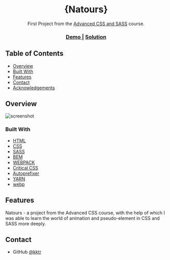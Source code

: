 <!-- Please update value in the {}  -->

<h1 align="center">{Natours}</h1>

<div align="center">
   First Project from the <a href="https://www.udemy.com/course/advanced-css-and-sass/" target="_blank">Advanced CSS and SASS</a> course.
</div>

<div align="center">
  <h3>
    <a href="">
      Demo
    </a>
    <span> | </span>
    <a href="">
      Solution
    </a>
  </h3>
</div>

<!-- TABLE OF CONTENTS -->

## Table of Contents

- [Overview](#overview)
- [Built With](#built-with)
- [Features](#features)
- [Contact](#contact)
- [Acknowledgements](#acknowledgements)

<!-- OVERVIEW -->

## Overview

![screenshot]()

### Built With

<!-- This section should list any major frameworks that you built your project using. Here are a few examples.-->

- [HTML](https://developer.mozilla.org/en-US/docs/Web/HTML)
- [CSS](https://developer.mozilla.org/en-US/docs/Web/CSS)
- [SASS](https://sass-lang.com/)
- [BEM](http://getbem.com/)
- [WEBPACK](https://webpack.js.org/)
- [Critical CSS](https://www.npmjs.com/package/critical-css-webpack-plugin)
- [Autoprefixer](https://github.com/postcss/autoprefixer)
- [YARN](https://yarnpkg.com/)
- [webp](https://developers.google.com/speed/webp)

## Features

Natours - a project from the Advanced CSS course, with the help of which I was able to learn the world of animation and pseudo-element in CSS and SASS more deeply.

## Contact

- GitHub [@kktr](https://github.com/kktr)
